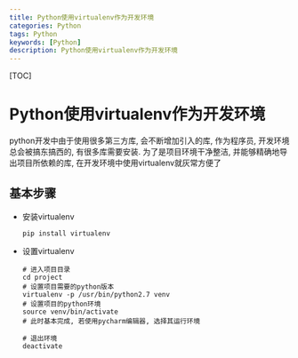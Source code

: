 ```yaml
---
title: Python使用virtualenv作为开发环境
categories: Python   
tags: Python
keywords: [Python]
description: Python使用virtualenv作为开发环境
---
```


[TOC]



# Python使用virtualenv作为开发环境

python开发中由于使用很多第三方库, 会不断增加引入的库, 作为程序员, 开发环境总会被搞东搞西的, 有很多库需要安装. 为了是项目环境干净整洁, 并能够精确地导出项目所依赖的库, 在开发环境中使用virtualenv就灰常方便了



## 基本步骤

* 安装virtualenv

  `pip install virtualenv`

* 设置virtualenv

  ```shell
  # 进入项目目录
  cd project
  # 设置项目需要的python版本
  virtualenv -p /usr/bin/python2.7 venv
  # 设置项目的python环境
  source venv/bin/activate
  # 此时基本完成, 若使用pycharm编辑器, 选择其运行环境
  
  # 退出环境
  deactivate
  ```
